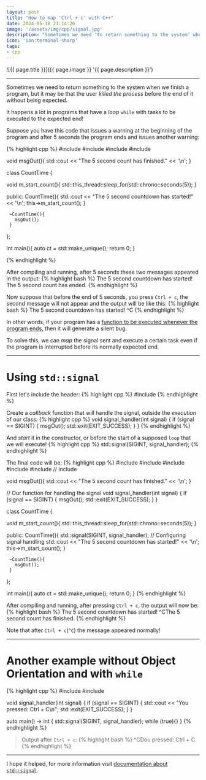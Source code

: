```yaml
---
layout: post
title: "How to map 'Ctrl + c' with C++"
date: 2024-05-18 21:14:26
image: '/assets/img/cpp/signal.jpg'
description: "Sometimes we need 'to return something to the system' when we finish a program, but it may be that the user 'killed the process' before the end of it without being expected."
icon: 'ion:terminal-sharp'
tags:
- cpp
---
```


![{{ page.title }}]({{ page.image }} '{{ page.description }}')

---

Sometimes we need to *return* something to the system when we finish a program, but it may be that the user *killed the process* before the end of it without being expected.

It happens a lot in programs that have a *loop* `while` with tasks to be executed to the expected end!

Suppose you have this code that issues a warning at the beginning of the program and after 5 seconds the program ends and issues another warning:

{% highlight cpp %}
#include <iostream>
#include <memory>
#include <chrono>
#include <thread>

void msgOut(){
   std::cout << "The 5 second count has finished." << '\n';
}

class CountTime {

   void m_start_count(){
     std::this_thread::sleep_for(std::chrono::seconds(5));
   }

   public:
     CountTime(){
       std::cout << "The 5 second countdown has started!" << '\n';
       this->m_start_count();
     }

     ~CountTime(){
       msgOut();
     }
};

int main(){
   auto ct = std::make_unique<CountTime>();
   return 0;
}

{% endhighlight %}

After compiling and running, after 5 seconds these two messages appeared in the output:
{% highlight bash %}
The 5 second countdown has started!
The 5 second count has ended.
{% endhighlight %}

Now suppose that before the end of 5 seconds, you press `Ctrl + c`, the second message will not appear and the output will be like this:
{% highlight bash %}
The 5 second countdown has started!
^C
{% endhighlight %}

In other words, if your program has a <u>function to be executed whenever the program ends</u>, then it will generate a silent bug.

To solve this, we can *map* the signal sent and execute a certain task even if the program is interrupted before its normally expected end.

---

# Using `std::signal`
First let's include the header:
{% highlight cpp %}
#include <csignal>
{% endhighlight %}

Create a *callback* function that will handle the signal, outside the *execution* of our class:
{% highlight cpp %}
void signal_handler(int signal) {
   if (signal == SIGINT) {
     msgOut();
     std::exit(EXIT_SUCCESS);
   }
}
{% endhighlight %}

And *start* it in the constructor, or before the start of a supposed `loop` that we will execute!
{% highlight cpp %}
std::signal(SIGINT, signal_handler);
{% endhighlight %}

The final code will be:
{% highlight cpp %}
#include <iostream>
#include <memory>
#include <chrono>
#include <thread>
#include <csignal> // include

void msgOut(){
   std::cout << "The 5 second count has finished." << '\n';
}

// Our function for handling the signal
void signal_handler(int signal) {
   if (signal == SIGINT) {
     msgOut();
     std::exit(EXIT_SUCCESS);
   }
}

class CountTime {

   void m_start_count(){
     std::this_thread::sleep_for(std::chrono::seconds(5));
   }

   public:
     CountTime(){
       std::signal(SIGINT, signal_handler); // Configuring signal handling
       std::cout << "The 5 second countdown has started!" << '\n';
       this->m_start_count();
     }

     ~CountTime(){
       msgOut();
     }
};

int main(){
   auto ct = std::make_unique<CountTime>();
   return 0;
}
{% endhighlight %}

After compiling and running, after pressing `Ctrl + c`, the output will now be:
{% highlight bash %}
The 5 second countdown has started!
^CThe 5 second count has finished.
{% endhighlight %}

Note that after `Ctrl + c`(`^C`) the message appeared normally!

---

# Another example without Object Orientation and with `while`
{% highlight cpp %}
#include <iostream>
#include <csignal>

void signal_handler(int signal) {
   if (signal == SIGINT) {
     std::cout << "You pressed: Ctrl + C\n";
     std::exit(EXIT_SUCCESS);
   }
}

auto main() -> int {
   std::signal(SIGINT, signal_handler);
   while (true){}
}
{% endhighlight %}
> Output after `Ctrl + c`:
{% highlight bash %}
^CDou pressed: Ctrl + C
{% endhighlight %}

---

I hope it helped, for more information visit [documentation about `std::signal`](https://en.cppreference.com/w/cpp/utility/program/signal).
